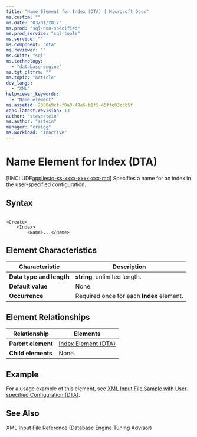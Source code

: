 ```yaml
---
title: "Name Element for Index (DTA) | Microsoft Docs"
ms.custom: ""
ms.date: "03/01/2017"
ms.prod: "sql-non-specified"
ms.prod_service: "sql-tools"
ms.service: ""
ms.component: "dta"
ms.reviewer: ""
ms.suite: "sql"
ms.technology: 
  - "database-engine"
ms.tgt_pltfrm: ""
ms.topic: "article"
dev_langs: 
  - "XML"
helpviewer_keywords: 
  - "Name element"
ms.assetid: 2300e9cf-f0a8-49e6-b1f5-45ffe03ccb5f
caps.latest.revision: 13
author: "stevestein"
ms.author: "sstein"
manager: "craigg"
ms.workload: "Inactive"
---
```

# Name Element for Index (DTA)
[!INCLUDE[appliesto-ss-xxxx-xxxx-xxx-md](../../includes/appliesto-ss-xxxx-xxxx-xxx-md.md)]
  Specifies a name for an index in the user-specified configuration.  
  
## Syntax  
  
```  
  
<Create>  
    <Index>  
        <Name>...</Name>  
```  
  
## Element Characteristics  
  
|Characteristic|Description|  
|--------------------|-----------------|  
|**Data type and length**|**string**, unlimited length.|  
|**Default value**|None.|  
|**Occurrence**|Required once for each **Index** element.|  
  
## Element Relationships  
  
|Relationship|Elements|  
|------------------|--------------|  
|**Parent element**|[Index Element &#40;DTA&#41;](../../tools/dta/index-element-dta.md)|  
|**Child elements**|None.|  
  
## Example  
 For a usage example of this element, see [XML Input File Sample with User-specified Configuration &#40;DTA&#41;](../../tools/dta/xml-input-file-sample-with-user-specified-configuration-dta.md).  
  
## See Also  
 [XML Input File Reference &#40;Database Engine Tuning Advisor&#41;](../../tools/dta/xml-input-file-reference-database-engine-tuning-advisor.md)  
  
  
